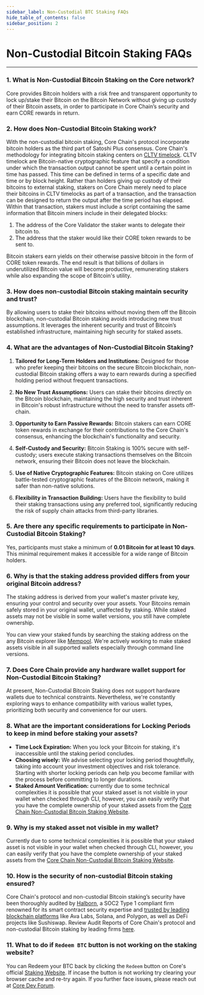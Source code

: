 ```yaml
---
sidebar_label: Non-Custodial BTC Staking FAQs
hide_table_of_contents: false
sidebar_position: 2
---
```


# Non-Custodial Bitcoin Staking FAQs
---

### 1. What is Non-Custodial Bitcoin Staking on the Core network?
Core provides Bitcoin holders with a risk free and transparent opportunity to lock up/stake their Bitcoin on the Bitcoin Network without giving up custody of their Bitcoin assets, in order to participate in Core Chain’s security and earn CORE rewards in return.

### 2. How does Non-Custodial Bitcoin Staking work?

With the non-custodial bitcoin staking, Core Chain's protocol incorporate bitcoin holders as the third part of Satoshi Plus consensus. Core Chain's methodology for integrating bitcoin staking centers on [CLTV timelock](https://en.bitcoin.it/wiki/Timelock#CheckLockTimeVerify). CLTV timelock are Bitcoin-native cryptographic feature that specify a condition under which the transaction output cannot be spent until a certain point in time has passed. This time can be defined in terms of a specific date and time or by block height. Rather than holders giving up custody of their bitcoins to external staking, stakers on Core Chain merely need to place their bitcoins in CLTV timelocks as part of a transaction, and the transaction can be designed to return the output after the time period has elapsed. Within that transaction, stakers must include a script containing the same information that Bitcoin miners include in their delegated blocks: 

1. The address of the Core Validator the staker wants to delegate their bitcoin to.
2. The address that the staker would like their CORE token rewards to be sent to.

Bitcoin stakers earn yields on their otherwise passive bitcoin in the form of CORE token rewards. The end result is that billions of dollars in underutilized Bitcoin value will become productive, remunerating stakers while also expanding the scope of Bitcoin's utility. 

### 3. How does non-custodial Bitcoin staking maintain security and trust?
By allowing users to stake their bitcoins without moving them off the Bitcoin blockchain, non-custodial Bitcoin staking avoids introducing new trust assumptions. It leverages the inherent security and trust of Bitcoin’s established infrastructure, maintaining high security for staked assets.

### 4. What are the advantages of Non-Custodial Bitcoin Staking?

1. **Tailored for Long-Term Holders and Institutions:** Designed for those who prefer keeping their bitcoins on the secure Bitcoin blockchain, non-custodial Bitcoin staking offers a way to earn rewards during a specified holding period without frequent transactions.

2. **No New Trust Assumptions:** Users can stake their bitcoins directly on the Bitcoin blockchain, maintaining the high security and trust inherent in Bitcoin's robust infrastructure without the need to transfer assets off-chain.

3. **Opportunity to Earn Passive Rewards:** Bitcoin stakers can earn CORE token rewards in exchange for their contributions to the Core Chain's consensus, enhancing the blockchain's functionality and security.

4. **Self-Custody and Security:** Bitcoin Staking is 100% secure with self-custody; users execute staking transactions themselves on the Bitcoin network, ensuring their Bitcoin does not leave the blockchain.

5. **Use of Native Cryptographic Features:** Bitcoin staking on Core utilizes battle-tested cryptographic features of the Bitcoin network, making it safer than non-native solutions.

6. **Flexibility in Transaction Building:** Users have the flexibility to build their staking transactions using any preferred tool, significantly reducing the risk of supply chain attacks from third-party libraries.

### 5. Are there any specific requirements to participate in Non-Custodial Bitcoin Staking?
Yes, participants must stake a minimum of **0.01 Bitcoin for at least 10 days**. This minimal requirement makes it accessible for a wide range of Bitcoin holders.

### 6. Why is that the staking address provided differs from your original Bitcoin address?
The staking address is derived from your wallet's master private key, ensuring your control and security over your assets. Your Bitcoins remain safely stored in your original wallet, unaffected by staking. While staked assets may not be visible in some wallet versions, you still have complete ownership. 

You can view your staked funds by searching the staking address on the any Bitcoin explorer like [Mempool](https://mempool.space/). We're actively working to make staked assets visible in all supported wallets especially through command line versions.

### 7. Does Core Chain provide any hardware wallet support for Non-Custodial Bitcoin Staking?

At present, Non-Custodial Bitcoin Staking does not support hardware wallets due to technical constraints. Nevertheless, we're constantly exploring ways to enhance compatibility with various wallet types, prioritizing both security and convenience for our users.

### 8. What are the important considerations for Locking Periods to keep in mind before staking your assets?

* **Time Lock Expiration:** When you lock your Bitcoin for staking, it's inaccessible until the staking period concludes.
* **Choosing wisely:** We advise selecting your locking period thoughtfully, taking into account your investment objectives and risk tolerance. Starting with shorter locking periods can help you become familiar with the process before committing to longer durations.
* **Staked Amount Verification:** currently due to some technical complexities it is possible that your staked asset is not visible in your wallet when checked through CLI, however, you can easily verify that you have the complete ownership of your staked assets from the [Core Chain Non-Custodial Bitcoin Staking Website](https://stake.coredao.org/).


### 9. Why is my staked asset not visible in my wallet?

Currently due to some technical complexities it is possible that your staked asset is not visible in your wallet when checked through CLI, however, you can easily verify that you have the complete ownership of your staked assets from the [Core Chain Non-Custodial Bitcoin Staking Website](https://stake.coredao.org/).


### 10. How is the security of non-custodial Bitcoin staking ensured?
Core Chain's protocol and non-custodial Bitcoin staking’s security have been thoroughly audited by [Halborn](https://www.halborn.com/), a SOC2 Type 1 compliant firm renowned for its smart contract security expertise and [trusted by leading blockchain platforms](https://www.halborn.com/about/who-trusts-us) like Ava Labs, Solana, and Polygon, as well as DeFi projects like Sushiswap. Review Audit Reports of Core Chain's protocol and non-custodial Bitcoin staking by leading firms [here](../Learn/audit.md).

### 11. What to do if `Redeem BTC` button is not working on the staking website?
You can Redeem your BTC back by clicking the `Redeem` button on Core's official [Staking Website](https://stake.coredao.org/). If incase the button is not working try clearing your browser cache and re-try again. If you further face issues, please reach out at [Core Dev Forum](https://forum.coredao.org/).
